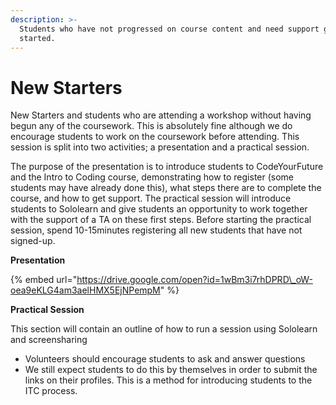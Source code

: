 ```yaml
---
description: >-
  Students who have not progressed on course content and need support getting
  started.
---
```


# New Starters

New Starters and students who are attending a workshop without having begun any of the coursework. This is absolutely fine although we do encourage students to work on the coursework before attending. This session is split into two activities; a presentation and a practical session.

The purpose of the presentation is to introduce students to CodeYourFuture and the Intro to Coding course, demonstrating how to register \(some students may have already done this\), what steps there are to complete the course, and how to get support. The practical session will introduce students to Sololearn and give students an opportunity to work together with the support of a TA on these first steps. Before starting the practical session, spend 10-15minutes registering all new students that have not signed-up.  

**Presentation**

{% embed url="https://drive.google.com/open?id=1wBm3i7rhDPRD\_oW-oea9eKLG4am3aelHMX5EjNPempM" %}

**Practical Session**

This section will contain an outline of how to run a session using Sololearn and screensharing

* Volunteers should encourage students to ask and answer questions
* We still expect students to do this by themselves in order to submit the links on their profiles. This is a method for introducing students to the ITC process.

